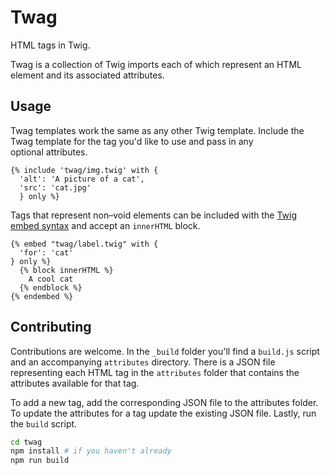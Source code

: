 # Twag

HTML tags in Twig.

Twag is a collection of Twig imports each of which represent an HTML element and its associated&nbsp;attributes.

## Usage
Twag templates work the same as any other Twig template. Include the Twag template for the tag you'd like to use and pass in any optional&nbsp;attributes.
```twig
{% include 'twag/img.twig' with {
  'alt': 'A picture of a cat',
  'src': 'cat.jpg'
  } only %}
```

Tags that represent non&ndash;void elements can be included with the [Twig embed syntax](http://twig.sensiolabs.org/doc/tags/embed.html) and accept an `innerHTML`&nbsp;block.

```twig
{% embed "twag/label.twig" with {
  'for': 'cat'
} only %}
  {% block innerHTML %}
    A cool cat
  {% endblock %}
{% endembed %}
```

## Contributing
Contributions are welcome. In the `_build` folder you'll find a `build.js` script and an accompanying `attributes` directory. There is a JSON file representing each HTML tag in the `attributes` folder that contains the attributes available for that&nbsp;tag.

To add a new tag, add the corresponding JSON file to the attributes folder. To update the attributes for a tag update the existing JSON file. Lastly, run the `build`&nbsp;script.

```bash
cd twag
npm install # if you haven't already
npm run build
```
